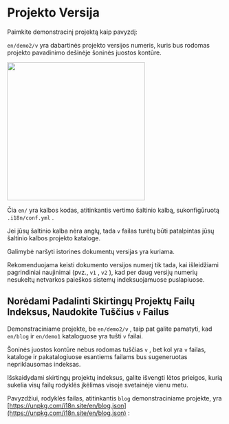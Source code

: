 # Projekto Versija

Paimkite demonstracinį projektą kaip pavyzdį:

`en/demo2/v` yra dabartinės projekto versijos numeris, kuris bus rodomas projekto pavadinimo dešinėje šoninės juostos kontūre.

<img src="https://p.3ti.site/1721290486.avif" width="320px">

Čia `en/` yra kalbos kodas, atitinkantis vertimo šaltinio kalbą, sukonfigūruotą `.i18n/conf.yml` .

Jei jūsų šaltinio kalba nėra anglų, tada `v` failas turėtų būti patalpintas jūsų šaltinio kalbos projekto kataloge.

Galimybė naršyti istorines dokumentų versijas yra kuriama.

Rekomenduojama keisti dokumento versijos numerį tik tada, kai išleidžiami pagrindiniai naujinimai (pvz., `v1` , `v2` ), kad per daug versijų numerių nesukeltų netvarkos paieškos sistemų indeksuojamuose puslapiuose.

## Norėdami Padalinti Skirtingų Projektų Failų Indeksus, Naudokite Tuščius `v` Failus

Demonstraciniame projekte, be `en/demo2/v` , taip pat galite pamatyti, kad `en/blog` ir `en/demo1` kataloguose yra tušti `v` failai.

Šoninės juostos kontūre nebus rodomas tuščias `v` , bet kol yra `v` failas, kataloge ir pakatalogiuose esantiems failams bus sugeneruotas nepriklausomas indeksas.

Išskaidydami skirtingų projektų indeksus, galite išvengti lėtos prieigos, kurią sukelia visų failų rodyklės įkėlimas visoje svetainėje vienu metu.

Pavyzdžiui, rodyklės failas, atitinkantis `blog` demonstraciniame projekte, yra [https://unpkg.com/i18n.site/en/blog.json](https://unpkg.com/i18n.site/en/blog.json) :